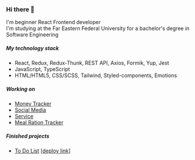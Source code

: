### Hi there 👋

I'm beginner React Frontend developer<br>
I'm studying at the Far Eastern Federal University for a bachelor's degree in Software Engineering

##### My technology stack

* React, Redux, Redux-Thunk, REST API, Axios, Formik, Yup, Jest
* JavaScript, TypeScript
* HTML/HTML5, CSS/SCSS, Tailwind, Styled-components, Emotions

##### Working on

* [Money Tracker](https://github.com/Aquamoris/Money-tracker)
* [Social Media](https://github.com/Aquamoris/Social-media)
* [Service](https://github.com/Aquamoris/Service)
* [Meal Ration Tracker](https://github.com/Aquamoris/Meal-ration-tracker)

##### Finished projects

* [To Do List](https://github.com/Aquamoris/To-do-list) [[deploy link](https://aquamoris.github.io/To-do-list/)]